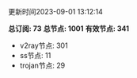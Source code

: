 更新时间2023-09-01 13:12:14

**总订阅: 73**
**总节点: 1001**
**有效节点: 341**
- v2ray节点: 301
- ss节点: 11
- trojan节点: 29
